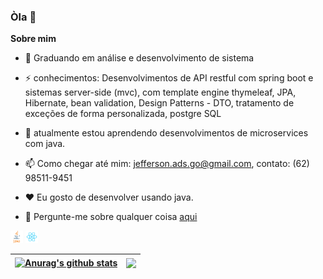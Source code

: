 ### Òla 👋

**Sobre mim**

- 💼 Graduando em análise e desenvolvimento de sistema
- ⚡ conhecimentos: Desenvolvimentos de API restful com spring boot e sistemas server-side (mvc), com template engine thymeleaf, JPA, Hibernate, bean validation, Design Patterns - DTO, tratamento de exceções de forma personalizada, postgre SQL

- 🌱 atualmente estou aprendendo desenvolvimentos de microservices com java.
- 📫 Como chegar até mim: jefferson.ads.go@gmail.com, contato: (62) 98511-9451
- ❤️ Eu gosto de desenvolver usando java.
- 💬 Pergunte-me sobre qualquer coisa [aqui](https://github.com/jefferson-git)

<code><img height="20" alt="typescript" src="https://raw.githubusercontent.com/github/explore/80688e429a7d4ef2fca1e82350fe8e3517d3494d/topics/java/java.png"></code>
<code><img height="20" alt="react" src="https://raw.githubusercontent.com/github/explore/80688e429a7d4ef2fca1e82350fe8e3517d3494d/topics/react/react.png"></code>   

| <a href="https://github.com/jefferson-git"><img align="center" src="https://github-readme-stats.vercel.app/api?username=jefferson-git&show_icons=true&include_all_commits=true&theme=buefy&hide_border=true" alt="Anurag's github stats" /></a> | <a href="https://github.com/jefferson-git/github-readme-stats"><img align="center" src="https://github-readme-stats.vercel.app/api/top-langs/?username=jefferson-git&layout=compact&theme=buefy&hide_border=true" /></a> |
| ------------- | ------------- |

